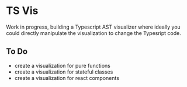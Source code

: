 # TS Vis

Work in progress, building a Typescript AST visualizer where ideally you could directly manipulate the visualization to change the Typesript code.

## To Do

- create a visualization for pure functions
- create a visualization for stateful classes
- create a visualization for react components
